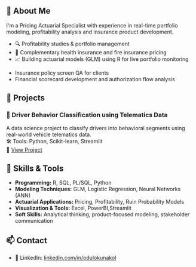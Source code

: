 ## 🧾 About Me

I'm a Pricing Actuarial Specialist with experience in real-time portfolio modeling, profitability analysis and insurance product development.  

<ul style="margin-top: 0; margin-bottom: 0;">
  <li>🔍 Profitability studies & portfolio management</li>
  <li>🏥 Complementary health insurance and fire insurance pricing</li>
  <li>📈 Building actuarial models (GLM) using R for live portfolio monitoring</li>
</ul>

- Insurance policy screen QA for clients 
- Financial scorecard development and authorization flow analysis

## 💼 Projects
### 🚙 Driver Behavior Classification using Telematics Data  
A data science project to classify drivers into behavioral segments using real-world vehicle telematics data.  
🛠 Tools: Python, Scikit-learn, Streamlit  
🔗 [View Project](https://github.com/odul-okunakol/driver-behavior-analysis-telematics)

## 🧠 Skills & Tools
- **Programming:** R, SQL, PL/SQL, Python  
- **Modeling Techniques:** GLM, Logistic Regression, Neural Networks (ANN)  
- **Actuarial Applications:** Pricing, Profitability, Ruin Probability Models  
- **Visualization & Tools:** Excel, PowerBI,Streamlit  
- **Soft Skills:** Analytical thinking, product-focused modeling, stakeholder communication

## 📫 Contact
- 💼 LinkedIn: [linkedin.com/in/odulokunakol](https://www.linkedin.com/in/%C3%B6d%C3%BCl-okunakol/)
  

